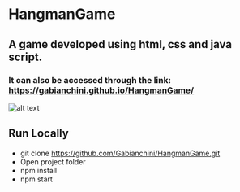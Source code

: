 # HangmanGame #
## A game developed using html, css and java script.
### It can also be accessed through the link: <https://gabianchini.github.io/HangmanGame/> ##
![alt text](https://github.com/Gabianchini/HangmanGame/blob/master/hangmanvideo_edit_0.gif)

## Run Locally
* git clone https://github.com/Gabianchini/HangmanGame.git
* Open project folder
* npm install
* npm start

